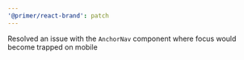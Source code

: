 ```yaml
---
'@primer/react-brand': patch
---
```


Resolved an issue with the `AnchorNav` component where focus would become trapped on mobile
